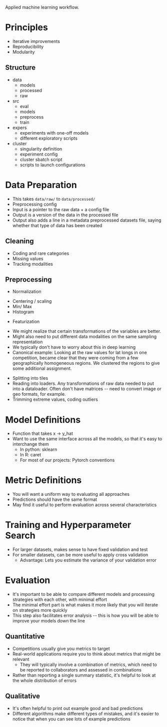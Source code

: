 Applied machine learning workflow.

# Principles
* Iterative improvements
* Reproducibility
* Modularity

## Structure
- data
  - models
  - processed
  - raw
- src
  - eval
  - models
  - preprocess
  - train
- expers
  - experiments with one-off models
  - different exploratory scripts
- cluster
  - singularity definition
  - experiment config
  - cluster sbatch script
  - scripts to launch configurations

# Data Preparation
* This takes `data/raw/` to `data/processed/`
* Preprocessing config 
* Input is a pointer to the raw data + a config file
* Output is a version of the data in the processed file
* Output also adds a line in a metadata preprocessed datasets file, saying
  whether that type of data has been created

## Cleaning
* Coding and rare categories
* Missing values
* Tracking modalities

## Preprocessing
* Normalization
 - Centering / scaling
 - Min/ Max
 - Histogram
* Featurization
 - We might realize that certain transformations of the variables are better.
 - Might also need to put different data modalities on the same sampling
   representation
 - We typically don't have to worry about this in deep learning
 - Canonical example: Looking at the raw values for lat longs in one
   competition, became clear that they were coming from a few geographically
   homogeneous regions. We clustered the regions to give some additional
   assignment.
* Splitting into tiles
* Reading into loaders. Any transformations of raw data needed to put into a
  dataloader. Often don't have matrices -- need to convert image or geo formats,
  for example.
* Trimming extreme values, coding outliers

# Model Definitions
* Function that takes x -> y_hat
* Want to use the same interface across all the models, so that it's easy to
  interchange them
  - In python: sklearn
  - In R: caret
  - For most of our projects: Pytorch conventions

# Metric Definitions
* You will want a uniform way to evaluating all approaches
* Predictions should have the same format
* May find it useful to perform evaluation across several characteristics

# Training and Hyperparameter Search
* For larger datasets, makes sense to have fixed validation and test
* For smaller datasets, can be more useful to apply cross validation
  - Advantage: Lets you estimate the variance of your validation error

# Evaluation
* It's important to be able to compare different models and processing
  strategies with each other, with minimal effort
* The minimal effort part is what makes it more likely that you will iterate on
  strategies more quickly
* This step also facilitates error analysis -- this is how you will be able to
  improve your models down the line

## Quantitative
* Competitions usually give you metrics to target
* Real-world applications require you to think about metrics that might be relevant
  - They will typically involve a combination of metrics, which need to be
    reported to collaborators and assessed in combinations
* Rather than reporting a single summary statistic, it's helpful to look at the
  whole distribution of errors

## Qualitative
* It's often helpful to print out example good and bad predictions
* Different algorithms make different types of mistakes, and it's easier to
  notice that when you can see lots of example predictions
